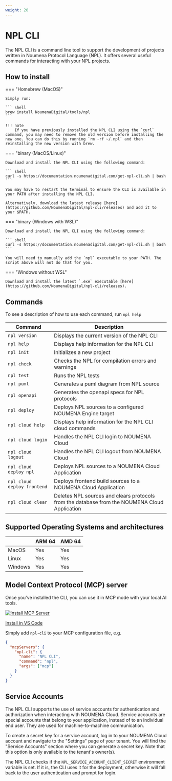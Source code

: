 ```yaml
---
weight: 20
---
```


# NPL CLI

The NPL CLI is a command line tool to support the development of projects written in Noumena Protocol Language (NPL). It
offers several useful commands for interacting with your NPL projects.

## How to install

=== "Homebrew (MacOS)"

    Simply run:

    ``` shell
    brew install NoumenaDigital/tools/npl
    ```

    !!! note
        If you have previously installed the NPL CLI using the `curl` command, you may need to remove the old version before installing the new one. You can do this by running `rm -rf ~/.npl` and then reinstalling the new version with brew.

=== "binary (MacOS/Linux)"

    Download and install the NPL CLI using the following command:

    ``` shell
    curl -s https://documentation.noumenadigital.com/get-npl-cli.sh | bash
    ```

    You may have to restart the terminal to ensure the CLI is available in your PATH after installing the NPL CLI.

    Alternatively, download the latest release [here](https://github.com/NoumenaDigital/npl-cli/releases) and add it to your $PATH.

=== "binary (Windows with WSL)"

    Download and install the NPL CLI using the following command:

    ``` shell
    curl -s https://documentation.noumenadigital.com/get-npl-cli.sh | bash
    ```

    You will need to manually add the `npl` executable to your PATH. The script above will not do that for you.

=== "Windows without WSL"

    Download and install the latest `.exe` executable [here](https://github.com/NoumenaDigital/npl-cli/releases).

## Commands

To see a description of how to use each command, run `npl help`

| Command                     | Description                                                                                   |
| --------------------------- | --------------------------------------------------------------------------------------------- |
| `npl version`               | Displays the current version of the NPL CLI                                                   |
| `npl help`                  | Displays help information for the NPL CLI                                                     |
| `npl init`                  | Initializes a new project                                                                     |
| `npl check`                 | Checks the NPL for compilation errors and warnings                                            |
| `npl test`                  | Runs the NPL tests                                                                            |
| `npl puml`                  | Generates a puml diagram from NPL source                                                      |
| `npl openapi`               | Generates the openapi specs for NPL protocols                                                 |
| `npl deploy`                | Deploys NPL sources to a configured NOUMENA Engine target                                     |
| `npl cloud help`            | Displays help information for the NPL CLI cloud commands                                      |
| `npl cloud login`           | Handles the NPL CLI login to NOUMENA Сloud                                                    |
| `npl cloud logout`          | Handles the NPL CLI logout from NOUMENA Cloud                                                 |
| `npl cloud deploy npl`      | Deploys NPL sources to a NOUMENA Cloud Application                                            |
| `npl cloud deploy frontend` | Deploys frontend build sources to a NOUMENA Cloud Application                                 |
| `npl cloud clear`           | Deletes NPL sources and clears protocols from the database from the NOUMENA Cloud Application |

## Supported Operating Systems and architectures

|         | ARM 64 | AMD 64 |
| ------- | ------ | ------ |
| MacOS   | Yes    | Yes    |
| Linux   | Yes    | Yes    |
| Windows | Yes    | Yes    |

## Model Context Protocol (MCP) server

Once you've installed the CLI, you can use it in MCP mode with your local AI tools.

[![Install MCP Server](https://cursor.com/deeplink/mcp-install-dark.svg)](cursor://anysphere.cursor-deeplink/mcp/install?name=npl-cli&config=ewogICAgImNvbW1hbmQiOiAibnBsIiwKICAgICJhcmdzIjogWyJtY3AiXQp9Cg==)

[Install in VS Code](vscode:mcp/install?%7B%22name%22%3A%22NPL%20CLI%22%2C%22command%22%3A%22npl%22%2C%22args%22%3A%5B%22mcp%22%5D%7D)

Simply add `npl-cli` to your MCP configuration file, e.g.

```json
{
  "mcpServers": {
    "npl-cli": {
      "name": "NPL CLI",
      "command": "npl",
      "args": ["mcp"]
    }
  }
}
```

## Service Accounts

The NPL CLI supports the use of service accounts for authentication and authorization when interacting with NOUMENA
Cloud. Service accounts are special accounts that belong to your application, instead of to an individual end user. They
are used for machine-to-machine communication.

To create a secret key for a service account, log in to your NOUMENA Cloud account and navigate to the "Settings" page
of your tenant. You will find the "Service Accounts" section where you can generate a secret key. Note that this option
is only available to the tenant's owner(s).

The NPL CLI checks if the `NPL_SERVICE_ACCOUNT_CLIENT_SECRET` environment variable is set. If it is, the CLI uses it for
the deployment, otherwise it will fall back to the user authentication and prompt for login.
